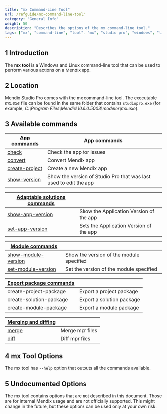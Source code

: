 ```yaml
---
title: "mx Command-Line Tool"
url: /refguide/mx-command-line-tool/
category: "General Info"
weight: 50
description: "Describes the options of the mx command-line tool."
tags: ["mx", "command-line", "tool", "mx", "studio pro", "windows", "linux"]
---
```


## 1 Introduction

The **mx tool** is a Windows and Linux command-line tool that can be used to perform various actions on a Mendix app.

## 2 Location

Mendix Studio Pro comes with the mx command-line tool. The executable *mx.exe* file can be found in the same folder that contains `studiopro.exe` (for example, *C:\Program Files\Mendix\10.0.0.5003\modeler\mx.exe*).

## 3 Available commands

| [**App commands**](/refguide/mx-command-line-tool/app) | App commands |
| - | - |
| [check](/refguide/mx-command-line-tool/mx-check) | Check the app for issues |
| [convert](/refguide/mx-command-line-tool/mx-convert) | Convert Mendix app |
| [create-project](/refguide/mx-command-line-tool/mx-create-project) | Create a new Mendix app |
| [show-version](/refguide/mx-command-line-tool/mx-show-version) | Show the version of Studio Pro that was last used to edit the app |

| [**Adaptable solutions commands**](/refguide/mx-command-line-tool/adaptable) ||
| - | - |
| [show-app-version](/refguide/mx-command-line-tool/mx-show-version) | Show the Application Version of the app |
| [set-app-version](/refguide/mx-command-line-tool/mx-set-app-version) | Sets the Application Version of the app |

| [**Module commands**](/refguide/mx-command-line-tool/module) ||
|-|-|
| [show-module-version](/refguide/mx-command-line-tool/mx-show-module-version) | Show the version of the module specified |
| [set-module-version](/refguide/mx-command-line-tool/mx-set-module-version) | Set the version of the module specified |

| [**Export package commands**](/refguide/mx-command-line-tool/export) ||
| - | - |
| create-project-package | Export a project package |
| create-solution-package | Export a solution package |
| create-module-package | Export a module package |

| [**Merging and diffing**](/refguide/mx-command-line-tool/merge)  ||
| - | - |
| [merge](/refguide/mx-command-line-tool/mx-merge) | Merge mpr files |
| [diff](/refguide/mx-command-line-tool/mx-diff) | Diff mpr files |

## 4 mx Tool Options

The mx tool has `--help` option that outputs all the commands available.

## 5 Undocumented Options

The mx tool contains options that are not described in this document. Those are for internal Mendix usage and are not officially supported. This might change in the future, but these options can be used only at your own risk.